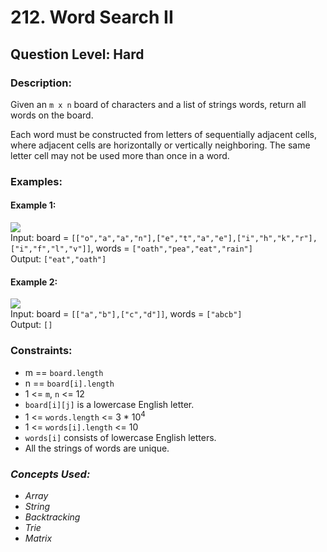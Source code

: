 # 212. Word Search II
## Question Level: Hard
### Description:
Given an `m x n` board of characters and a list of strings words, return all words on the board.

Each word must be constructed from letters of sequentially adjacent cells, where adjacent cells are horizontally or vertically neighboring. The same letter cell may not be used more than once in a word.

### Examples:
#### Example 1:

<img src="https://assets.leetcode.com/uploads/2020/11/07/search1.jpg"><br>
Input: board = `[["o","a","a","n"],["e","t","a","e"],["i","h","k","r"],["i","f","l","v"]]`, words = `["oath","pea","eat","rain"]`  
Output: `["eat","oath"]`  
#### Example 2:

<img src="https://assets.leetcode.com/uploads/2020/11/07/search2.jpg"><br>
Input: board = `[["a","b"],["c","d"]]`, words = `["abcb"]`  
Output: `[]`  

### Constraints:

- m == `board.length`
- n == `board[i].length`
- 1 <= `m`, `n` <= 12
- `board[i][j]` is a lowercase English letter.
- 1 <= `words.length` <= 3 * 10<sup>4</sup>
- 1 <= `words[i].length` <= 10
- `words[i]` consists of lowercase English letters.
- All the strings of words are unique.

### <i>Concepts Used:
- Array
- String
- Backtracking
- Trie
- Matrix </i>
